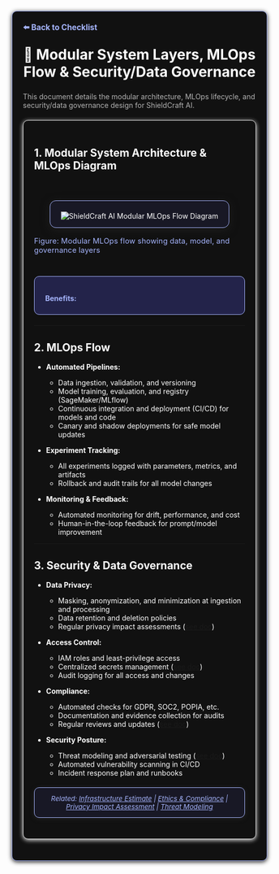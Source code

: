 <section style="border:1px solid #a5b4fc; border-radius:10px; margin:1.5em 0; box-shadow:0 2px 8px #222; padding:1.5em; background:#111; color:#fff;">
<div style="margin-bottom:1.5em;">
  <a href="./checklist.md" style="color:#a5b4fc; font-weight:bold; text-decoration:none; font-size:1.1em;">⬅️ Back to Checklist</a>
</div>
<h1 align="center" style="margin-top:0; font-size:2em;">🧩 Modular System Layers, MLOps Flow & Security/Data Governance</h1>
<div style="margin-bottom:1.2em; color:#b3b3b3; font-size:1em;">
  This document details the modular architecture, MLOps lifecycle, and security/data governance design for ShieldCraft AI.
</div>

<section style="border:1px solid #e0e0e0; border-radius:10px; margin:1.5em 0; box-shadow:0 2px 8px #f0f0f0; padding:1.5em; background:#111; color:#fff;">

## 1. Modular System Architecture & MLOps Diagram

<div style="display:flex; flex-direction:column; align-items:center; margin:2.5em 0 2em 0; padding:1.5em 0 1em 0;">
  <img src="./_assets/mlops_flow.svg" alt="ShieldCraft AI Modular MLOps Flow Diagram" style="max-width:92%; border:1.5px solid #a5b4fc; border-radius:12px; box-shadow:0 4px 18px #222b; background:#181825; padding:1.5em 1.5em 1em 1.5em; margin-bottom:0.5em;" />
  <div style="color:#a5b4fc; font-size:1.05em; margin-top:0.7em; letter-spacing:0.01em;">Figure: Modular MLOps flow showing data, model, and governance layers</div>
</div>

<div style="margin:2em 0 1.5em 0; padding:1.2em 1.5em; background:#23234a; border-radius:10px; border:1px solid #a5b4fc; color:#e0e0e0;">
  <ul style="margin:0 0 1.2em 0.5em; padding:0 0 0 1.2em;">
  </ul>
  <div style="margin-top:0.5em; color:#a5b4fc; font-size:1em;">
    <b>Benefits:</b>
    <ul style="margin:0.5em 0 0 1.2em; color:#b3b3b3;">
    </ul>
  </div>
</div>

***

## 2. MLOps Flow

*   **Automated Pipelines:**
    *   Data ingestion, validation, and versioning
    *   Model training, evaluation, and registry (SageMaker/MLflow)
    *   Continuous integration and deployment (CI/CD) for models and code
    *   Canary and shadow deployments for safe model updates

*   **Experiment Tracking:**
    *   All experiments logged with parameters, metrics, and artifacts
    *   Rollback and audit trails for all model changes

*   **Monitoring & Feedback:**
    *   Automated monitoring for drift, performance, and cost
    *   Human-in-the-loop feedback for prompt/model improvement

***

## 3. Security & Data Governance

*   **Data Privacy:**
    *   Masking, anonymization, and minimization at ingestion and processing
    *   Data retention and deletion policies
    *   Regular privacy impact assessments ([see doc](./privacy_impact_assessment.md))

*   **Access Control:**
    *   IAM roles and least-privilege access
    *   Centralized secrets management ([see doc](security/aws-secrets-management.md))
    *   Audit logging for all access and changes

*   **Compliance:**
    *   Automated checks for GDPR, SOC2, POPIA, etc.
    *   Documentation and evidence collection for audits
    *   Regular reviews and updates ([see doc](./ethics_compliance.md))

*   **Security Posture:**
    *   Threat modeling and adversarial testing ([see doc](./threat_modeling.md))
    *   Automated vulnerability scanning in CI/CD
    *   Incident response plan and runbooks

<section style="border:1px solid #a5b4fc; border-radius:10px; margin:1.5em 0; box-shadow:0 2px 8px #222; padding:1em; background:#181825; color:#a5b4fc; font-size:0.95em; text-align:center;">
  <em>Related: <a href="./infra_estimate.md" style="color:#a5b4fc;">Infrastructure Estimate</a> | <a href="./ethics_compliance.md" style="color:#a5b4fc;">Ethics & Compliance</a> | <a href="./privacy_impact_assessment.md" style="color:#a5b4fc;">Privacy Impact Assessment</a> | <a href="./threat_modeling.md" style="color:#a5b4fc;">Threat Modeling</a></em>
